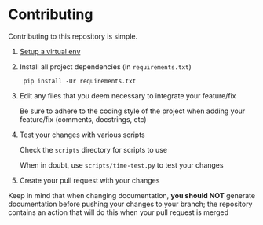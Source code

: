 # Contributing

Contributing to this repository is simple.

1. [Setup a virtual env]

1. Install all project dependencies (in `requirements.txt`)

        pip install -Ur requirements.txt

1. Edit any files that you deem necessary to integrate your feature/fix

    Be sure to adhere to the coding style of the project when adding
    your feature/fix (comments, docstrings, etc)

1. Test your changes with various scripts

    Check the `scripts` directory for scripts to use

    When in doubt, use `scripts/time-test.py` to test your changes

1. Create your pull request with your changes

Keep in mind that when changing documentation, **you should NOT** generate
documentation before pushing your changes to your branch; the repository
contains an action that will do this when your pull request is merged

[Setup a virtual env]: https://docs.python.org/3/library/venv.html
